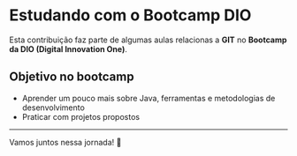 # Estudando com o Bootcamp DIO

Esta contribuição faz parte de algumas aulas relacionas a **GIT** no **Bootcamp da DIO (Digital Innovation One)**.

## Objetivo no bootcamp

- Aprender um pouco mais sobre Java, ferramentas e metodologias de desenvolvimento
- Praticar com projetos propostos

---

Vamos juntos nessa jornada! 🚀
